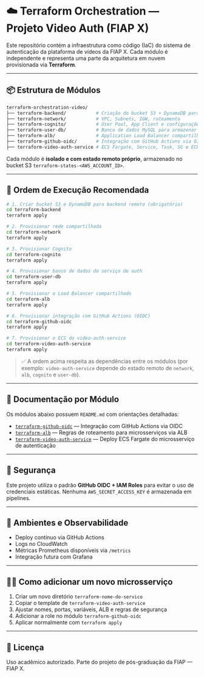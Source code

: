 # ☁️ Terraform Orchestration — Projeto Video Auth (FIAP X)

Este repositório contém a infraestrutura como código (IaC) do sistema de autenticação da plataforma de vídeos da FIAP X. Cada módulo é independente e representa uma parte da arquitetura em nuvem provisionada via **Terraform**.

---

## 📦 Estrutura de Módulos

```bash
terraform-orchestration-video/
├── terraform-backend/           # Criação do bucket S3 + DynamoDB para estados remotos
├── terraform-network/           # VPC, Subnets, IGW, roteamento
├── terraform-cognito/           # User Pool, App Client e configurações do Cognito
├── terraform-user-db/           # Banco de dados MySQL para armazenar os usuários
├── terraform-alb/               # Application Load Balancer compartilhado
├── terraform-github-oidc/       # Integração com GitHub Actions via OIDC
├── terraform-video-auth-service # ECS Fargate, Service, Task, SG e ECR para o microsserviço
```

Cada módulo é **isolado e com estado remoto próprio**, armazenado no bucket S3 `terraform-states-<AWS_ACCOUNT_ID>`.

---

## 🧭 Ordem de Execução Recomendada

```bash
# 1. Criar bucket S3 e DynamoDB para backend remoto (obrigatório)
cd terraform-backend
terraform apply

# 2. Provisionar rede compartilhada
cd terraform-network
terraform apply

# 3. Provisionar Cognito
cd terraform-cognito
terraform apply

# 4. Provisionar banco de dados do serviço de auth
cd terraform-user-db
terraform apply

# 5. Provisionar o Load Balancer compartilhado
cd terraform-alb
terraform apply

# 6. Provisionar integração com GitHub Actions (OIDC)
cd terraform-github-oidc
terraform apply

# 7. Provisionar o ECS do video-auth-service
cd terraform-video-auth-service
terraform apply
```

> ✅ A ordem acima respeita as dependências entre os módulos (por exemplo: `video-auth-service` depende do estado remoto de `network`, `alb`, `cognito` e `user-db`).

---

## 📘 Documentação por Módulo

Os módulos abaixo possuem `README.md` com orientações detalhadas:

- [`terraform-github-oidc`](./terraform-github-oidc) — Integração com GitHub Actions via OIDC  
- [`terraform-alb`](./terraform-alb) — Regras de roteamento para microsserviços via ALB  
- [`terraform-video-auth-service`](./terraform-video-auth-service) — Deploy ECS Fargate do microsserviço de autenticação

---

## 🔐 Segurança

Este projeto utiliza o padrão **GitHub OIDC + IAM Roles** para evitar o uso de credenciais estáticas. Nenhuma `AWS_SECRET_ACCESS_KEY` é armazenada em pipelines.

---

## 🧪 Ambientes e Observabilidade

- Deploy contínuo via GitHub Actions
- Logs no CloudWatch
- Métricas Prometheus disponíveis via `/metrics`
- Integração futura com Grafana

---

## 👩‍💻 Como adicionar um novo microsserviço

1. Criar um novo diretório `terraform-nome-do-servico`
2. Copiar o template de `terraform-video-auth-service`
3. Ajustar nomes, portas, variáveis, ALB e regras de segurança
4. Adicionar a role no módulo `terraform-github-oidc`
5. Aplicar normalmente com `terraform apply`

---

## 🧾 Licença

Uso acadêmico autorizado. Parte do projeto de pós-graduação da FIAP — FIAP X.
